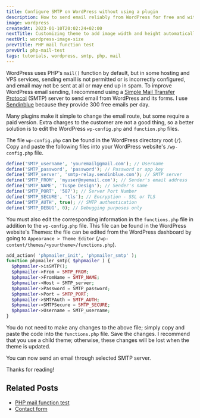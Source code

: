 ```yaml
---
title: Configure SMTP on WordPress without using a plugin
description: How to send email reliably from WordPress for free and without third-party plugins
image: wordpress
createdAt: 2023-01-10T20:02:24+02:00
nextTitle: Customizing theme to add image width and height automatically in WordPress
nextUrl: wordpress-image-size
prevTitle: PHP mail function test
prevUrl: php-mail-test
tags: tutorials, wordpress, smtp, php, mail
---
```


WordPress uses PHP's `mail()` function by default, but in some hosting and VPS services, sending email is not permitted or is incorrectly configured, and email may not be sent at all or may end up in spam. To improve WordPress email sending, I recommend using a [Simple Mail Transfer Protocol](https://en.wikipedia.org/wiki/Simple_Mail_Transfer_Protocol) (SMTP) server to send email from WordPress and its forms. I use [Sendinblue](https://www.sendinblue.com/) because they provide 300 free emails per day.

Many plugins make it simple to change the email route, but some require a paid version. Extra charges to the customer are not a good thing, so a better solution is to edit the WordPress `wp-config.php` and `function.php` files.

The file `wp-config.php` can be found in the WordPress directory root (`/`). Copy and paste the following files into your WordPress website's `/wp-config.php` file.

```PHP
define('SMTP_username', 'youremail@gmail.com'); // Username
define('SMTP_password', 'password'); // Password or app key
define('SMTP_server', 'smtp-relay.sendinblue.com'); // SMTP server
define('SMTP_FROM', 'myuser@myemail.com'); // Sender's email address
define('SMTP_NAME', 'Tuspe Design'); // Sender's name
define('SMTP_PORT', '587'); // Server Port Number
define('SMTP_SECURE', 'tls'); // Encryption - SSL or TLS
define('SMTP_AUTH', true); // SMTP authentication
define('SMTP_DEBUG', 0); // Debugging purposes only
```

You must also edit the corresponding information in the `functions.php` file in addition to the `wp-config.php` file. This file can be found in the WordPress website's Themes: the file can be edited from the WordPress dashboard by going to `Appearance > Theme Editor` (`/wp-content/themes/<yourtheme>/functions.php`).

```PHP
add_action( 'phpmailer_init', 'phpmailer_smtp' );
function phpmailer_smtp( $phpmailer ) {
  $phpmailer->isSMTP();     
  $phpmailer->From = SMTP_FROM;
  $phpmailer->FromName = SMTP_NAME;
  $phpmailer->Host = SMTP_server;  
  $phpmailer->Password = SMTP_password;
  $phpmailer->Port = SMTP_PORT;
  $phpmailer->SMTPAuth = SMTP_AUTH;
  $phpmailer->SMTPSecure = SMTP_SECURE;
  $phpmailer->Username = SMTP_username;
}
```

You do not need to make any changes to the above file; simply copy and paste the code into the `functions.php` file. Save the changes. I recommend that you use a child theme; otherwise, these changes will be lost when the theme is updated.

You can now send an email through selected SMTP server.

Thanks for reading!

## Related Posts

- [PHP mail function test](/blog/php-mail-test/)
- [Contact form](/blog/contact-form/)
